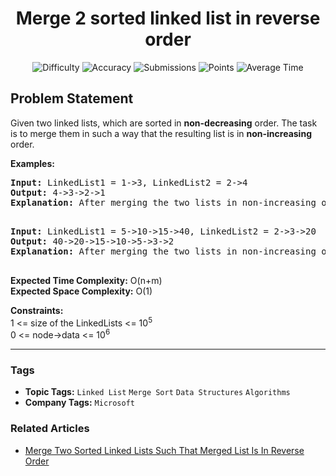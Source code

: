 <h1 align="center">Merge 2 sorted linked list in reverse order</h1>

<p align="center">
  <img alt="Difficulty" title="Difficulty" src="https://custom-icon-badges.demolab.com/badge/Difficulty: Medium-1F222E?style=for-the-badge&logoColor=white&logo=fire"/>
  <img alt="Accuracy" title="Accuracy" src="https://custom-icon-badges.demolab.com/badge/Accuracy: 62.29%25-1F222E?style=for-the-badge&logoColor=white&logo=target"/>
  <img alt="Submissions" title="Submissions" src="https://custom-icon-badges.demolab.com/badge/Submissions: 62K+-1F222E?style=for-the-badge&logoColor=white&logo=repo"/>
  <img alt="Points" title="Points" src="https://custom-icon-badges.demolab.com/badge/Points: 4-1F222E?style=for-the-badge&logoColor=white&logo=award"/>
  <img alt="Average Time" title="Average Time" src="https://custom-icon-badges.demolab.com/badge/Average%20Time: N/A-1F222E?style=for-the-badge&logoColor=white&logo=clock"/>
</p>

## Problem Statement

Given two linked lists, which are sorted in <b>non-decreasing</b> order. The task is to merge them in such a way that the resulting list is in <b>non-increasing</b> order.

<b>Examples:</b>

<pre><b>Input: </b>LinkedList1 = 1->3, LinkedList2 = 2->4<br><b>Output: </b>4->3->2->1<br><b>Explanation: </b>After merging the two lists in non-increasing order, we have new lists as 4->3->2->1.<br><br></pre>

<pre><b>Input: </b>LinkedList1 = 5->10->15->40, LinkedList2 = 2->3->20<br><b>Output: </b>40->20->15->10->5->3->2<br><b>Explanation: </b>After merging the two lists in non-increasing order, we have new lists as 40->20->15->10->5->3->2.<br><br></pre>

<b>Expected Time Complexity:</b> O(n+m)<br><b>Expected Space </b><b>Complexity</b><b>:</b> O(1)

<b>Constraints:</b><br>1 <= size of the LinkedLists <= 10<sup>5</sup><br>0 <= node->data <= 10<sup>6</sup><br>


<hr>

### Tags
- **Topic Tags:** `Linked List` `Merge Sort` `Data Structures` `Algorithms`
- **Company Tags:** `Microsoft`

### Related Articles
- [Merge Two Sorted Linked Lists Such That Merged List Is In Reverse Order](https://www.geeksforgeeks.org/merge-two-sorted-linked-lists-such-that-merged-list-is-in-reverse-order/)
